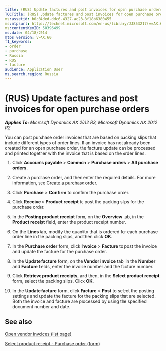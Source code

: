 ```yaml
---
title: (RUS) Update factures and post invoices for open purchase orders
TOCTitle: (RUS) Update factures and post invoices for open purchase orders
ms:assetid: b0c84ded-ddc6-4327-ac23-8f18b6380455
ms:mtpsurl: https://technet.microsoft.com/en-us/library/JJ853217(v=AX.60)
ms:contentKeyID: 50396499
ms.date: 04/18/2014
mtps_version: v=AX.60
f1_keywords:
- order
- purchase
- Russia
- RUS
- facture
audience: Application User
ms.search.region: Russia
---
```


# (RUS) Update factures and post invoices for open purchase orders 


_**Applies To:** Microsoft Dynamics AX 2012 R3, Microsoft Dynamics AX 2012 R2_

You can post purchase order invoices that are based on packing slips that include different types of order lines. If an invoice has not already been created for an open purchase order, the facture update can be processed and printed together with the invoice that is based on the order lines.

1.  Click **Accounts payable** \> **Common** \> **Purchase orders** \> **All purchase orders**.

2.  Create a purchase order, and then enter the required details. For more information, see [Create a purchase order](create-a-purchase-order.md).

3.  Click **Purchase** \> **Confirm** to confirm the purchase order.

4.  Click **Receive** \> **Product receipt** to post the packing slips for the purchase order.

5.  In the **Posting product receipt** form, on the **Overview** tab, in the **Product receipt** field, enter the product receipt number.

6.  On the **Lines** tab, modify the quantity that is ordered for each purchase order line in the packing slips, and then click **OK**.

7.  In the **Purchase order** form, click **Invoice** \> **Facture** to post the invoice and update the facture for the purchase order.

8.  In the **Update facture** form, on the **Vendor invoice** tab, in the **Number** and **Facture** fields, enter the invoice number and the facture number.

9.  Click **Retrieve product receipts**, and then, in the **Select product receipt** form, select the packing slips. Click **OK**.

10. In the **Update facture** form, click **Facture** \> **Post** to select the posting settings and update the facture for the packing slips that are selected. Both the invoice and facture are processed by using the specified document number and date.

## See also

[Open vendor invoices (list page)](https://technet.microsoft.com/en-us/library/hh454986\(v=ax.60\))

[Select product receipt - Purchase order (form)](https://technet.microsoft.com/en-us/library/hh597253\(v=ax.60\))

  


